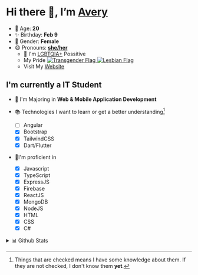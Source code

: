 # Hi there 👋, I’m [Avery][website]

- 🌸 Age: **20**
- ✨ Birthday: **Feb 9**
- 🎨 Gender: **Female**
- 😄 Pronouns: **[she/her][pronounspage]**
  - 🌈 I'm [LGBTQIA+][lgbt-foundation] Possitive
  - <div class="Flags">
      <span>My Pride</span>
      <a href="https://en.pronouns.page/dictionary/terminology#transgender">
        <img src="https://pronouns.page/flags/Transgender.png" alt="Transgender Flag" height="15px"/>
      </a>
      <a href="https://en.pronouns.page/dictionary/terminology#lesbian">
      <img src="https://pronouns.page/flags/Lesbian.png" alt="Lesbian Flag" height="15px"/>
      </a>
    </div>
  - Visit My [Website][website]

## I'm currently a IT Student

- 📌 I'm Majoring in **Web & Mobile Application Development**
- 📚 Technologies I want to learn or get a better understanding[^1]

  - [ ] Angular
  - [x] Bootstrap
  - [x] TailwindCSS
  - [x] Dart/Flutter

- 🎉I'm proficient in

  - [x] Javascript
  - [x] TypeScript
  - [x] ExpressJS
  - [x] Firebase
  - [x] ReactJS
  - [x] MongoDB
  - [x] NodeJS
  - [x] HTML
  - [x] CSS
  - [x] C#

<details>
  <summary>
    📊 Github Stats
  </summary>

<!--START_SECTION:waka-->
![Code Time](http://img.shields.io/badge/Code%20Time-598%20hrs%2023%20mins-blue)

![Profile Views](http://img.shields.io/badge/Profile%20Views-0-blue)

**🐱 My GitHub Data** 

> 📦 130.2 kB Used in GitHub's Storage 
 > 
> 🏆 36 Contributions in the Year 2023
 > 
> 💼 Opted to Hire
 > 
> 📜 23 Public Repositories 
 > 
> 🔑 28 Private Repositories 
 > 
**I'm a Night 🦉** 

```text
🌞 Morning                126 commits         ███░░░░░░░░░░░░░░░░░░░░░░   11.78 % 
🌆 Daytime                383 commits         █████████░░░░░░░░░░░░░░░░   35.79 % 
🌃 Evening                416 commits         ██████████░░░░░░░░░░░░░░░   38.88 % 
🌙 Night                  145 commits         ███░░░░░░░░░░░░░░░░░░░░░░   13.55 % 
```
📅 **I'm Most Productive on Monday** 

```text
Monday                   244 commits         ██████░░░░░░░░░░░░░░░░░░░   22.80 % 
Tuesday                  182 commits         ████░░░░░░░░░░░░░░░░░░░░░   17.01 % 
Wednesday                162 commits         ████░░░░░░░░░░░░░░░░░░░░░   15.14 % 
Thursday                 167 commits         ████░░░░░░░░░░░░░░░░░░░░░   15.61 % 
Friday                   137 commits         ███░░░░░░░░░░░░░░░░░░░░░░   12.80 % 
Saturday                 99 commits          ██░░░░░░░░░░░░░░░░░░░░░░░   09.25 % 
Sunday                   79 commits          ██░░░░░░░░░░░░░░░░░░░░░░░   07.38 % 
```


📊 **This Week I Spent My Time On** 

```text
🕑︎ Time Zone: America/Halifax

💬 Programming Languages: 
Java                     2 hrs               ███████████████░░░░░░░░░░   58.43 % 
HTML                     45 mins             ██████░░░░░░░░░░░░░░░░░░░   22.04 % 
GitIgnore file           15 mins             ██░░░░░░░░░░░░░░░░░░░░░░░   07.34 % 
Kotlin                   13 mins             ██░░░░░░░░░░░░░░░░░░░░░░░   06.74 % 
Properties               8 mins              █░░░░░░░░░░░░░░░░░░░░░░░░   04.07 % 

🔥 Editors: 
IntelliJ                 3 hrs 21 mins       ████████████████████████░   97.74 % 
Android Studio           4 mins              █░░░░░░░░░░░░░░░░░░░░░░░░   02.26 % 

🐱‍💻 Projects: 
java-ee-restaurant-projec1 hr 24 mins        ██████████░░░░░░░░░░░░░░░   40.80 % 
SpringBoot_h2_demo1      1 hr 15 mins        █████████░░░░░░░░░░░░░░░░   36.76 % 
two-sums                 18 mins             ██░░░░░░░░░░░░░░░░░░░░░░░   08.80 % 
add-two-numbers          11 mins             █░░░░░░░░░░░░░░░░░░░░░░░░   05.76 % 
KtThreads01              9 mins              █░░░░░░░░░░░░░░░░░░░░░░░░   04.65 % 

💻 Operating System: 
Windows                  3 hrs 26 mins       █████████████████████████   100.00 % 
```

**I Mostly Code in JavaScript** 

```text
JavaScript               24 repos            ████████░░░░░░░░░░░░░░░░░   31.58 % 
Java                     11 repos            ████░░░░░░░░░░░░░░░░░░░░░   14.47 % 
Kotlin                   7 repos             ██░░░░░░░░░░░░░░░░░░░░░░░   09.21 % 
HTML                     5 repos             ██░░░░░░░░░░░░░░░░░░░░░░░   06.58 % 
Python                   1 repo              ░░░░░░░░░░░░░░░░░░░░░░░░░   01.32 % 
```



**Timeline**

![Lines of Code chart](https://raw.githubusercontent.com/Avery-Rose/Avery-Rose/main/assets/bar_graph.png)


 Last Updated on 16/03/2023 18:38:36 UTC
<!--END_SECTION:waka-->

</details>

[^1]:
    Things that are checked means I have some knowledge about them.
    If they are not checked, I don't know them **yet**.

[//]: <> (Links)

[wakatime-profile]: https://wakatime.com/@Averyyyyyyyy
[pronouns-definitions]: https://en.pronouns.page/she/her
[pronounspage]: https://pronouns.page/@cattgirlava
[lgbt-foundation]: https://lgbt.foundation/
[website]: https://avarose.dev/
[alexandres-badge-repo]: https://github.com/alexandresanlim/Badges4-README.md-Profile

